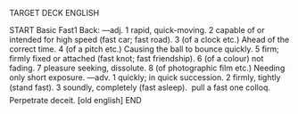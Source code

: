 TARGET DECK
ENGLISH

START
Basic
Fast1
Back: —adj. 1 rapid, quick-moving. 2 capable of or intended for high speed (fast car; fast road). 3 (of a clock etc.) Ahead of the correct time. 4 (of a pitch etc.) Causing the ball to bounce quickly. 5 firm; firmly fixed or attached (fast knot; fast friendship). 6 (of a colour) not fading. 7 pleasure seeking, dissolute. 8 (of photographic film etc.) Needing only short exposure. —adv. 1 quickly; in quick succession. 2 firmly, tightly (stand fast). 3 soundly, completely (fast asleep).  pull a fast one colloq. Perpetrate deceit. [old english]
END
